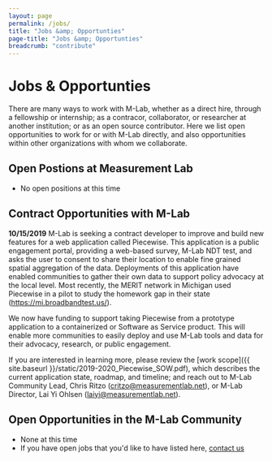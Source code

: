 ```yaml
---
layout: page
permalink: /jobs/
title: "Jobs &amp; Opportunties"
page-title: "Jobs &amp; Opportunties"
breadcrumb: "contribute"
---
```


# Jobs &amp; Opportunties

There are many ways to work with M-Lab, whether as a direct hire, through a fellowship or internship; as a contracor, collaborator, or researcher at another institution; or as an open source contributor. Here we list open opportunities to work for or with M-Lab directly, and also opportunities within other organizations with whom we collaborate.

## Open Postions at Measurement Lab

* No open positions at this time

## Contract Opportunities with M-Lab

**10/15/2019**
M-Lab is seeking a contract developer to improve and build new features for a web application called Piecewise. This application is a public engagement portal, providing a web-based survey, M-Lab NDT test, and asks the user to consent to share their location to enable fine grained spatial aggregation of the data. Deployments of this application have enabled communities to gather their own data to support policy advocacy at the local level. Most recently, the MERIT network in Michigan used Piecewise in a pilot to study the homework gap in their state (https://mi.broadbandtest.us/).

We now have funding to support taking Piecewise from a prototype application to a containerized or Software as Service product. This will enable more communities to easily deploy and use M-Lab tools and data for their advocacy, research, or public engagement.

If you are interested in learning more, please review the [work scope]({{ site.baseurl }}/static/2019-2020_Piecewise_SOW.pdf), which describes the current application state, roadmap, and timeline; and reach out to M-Lab Community Lead, Chris Ritzo (critzo@measurementlab.net), or M-Lab Director, Lai Yi Ohlsen (laiyi@measurementlab.net).

## Open Opportunities in the M-Lab Community

* None at this time
* If you have open jobs that you'd like to have listed here, [contact us](mailto:contact@measurementlab.net)
